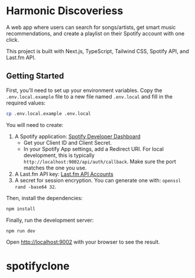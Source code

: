 # Harmonic Discoveriess

A web app where users can search for songs/artists, get smart music recommendations, and create a playlist on their Spotify account with one click.

This project is built with Next.js, TypeScript, Tailwind CSS, Spotify API, and Last.fm API.

## Getting Started

First, you'll need to set up your environment variables. Copy the `.env.local.example` file to a new file named `.env.local` and fill in the required values:

```bash
cp .env.local.example .env.local
```

You will need to create:
1. A Spotify application: [Spotify Developer Dashboard](https://developer.spotify.com/dashboard/)
   - Get your Client ID and Client Secret.
   - In your Spotify App settings, add a Redirect URI. For local development, this is typically `http://localhost:9002/api/auth/callback`. Make sure the port matches the one you use.
2. A Last.fm API key: [Last.fm API Accounts](https://www.last.fm/api/account/create)
3. A secret for session encryption. You can generate one with: `openssl rand -base64 32`.

Then, install the dependencies:

```bash
npm install
```

Finally, run the development server:

```bash
npm run dev
```

Open [http://localhost:9002](http://localhost:9002) with your browser to see the result.
# spotifyclone
